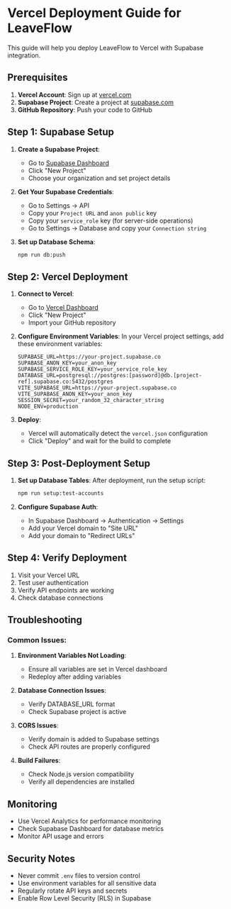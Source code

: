 # Vercel Deployment Guide for LeaveFlow

This guide will help you deploy LeaveFlow to Vercel with Supabase integration.

## Prerequisites

1. **Vercel Account**: Sign up at [vercel.com](https://vercel.com)
2. **Supabase Project**: Create a project at [supabase.com](https://supabase.com)
3. **GitHub Repository**: Push your code to GitHub

## Step 1: Supabase Setup

1. **Create a Supabase Project**:
   - Go to [Supabase Dashboard](https://app.supabase.com)
   - Click "New Project"
   - Choose your organization and set project details

2. **Get Your Supabase Credentials**:
   - Go to Settings → API
   - Copy your `Project URL` and `anon public` key
   - Copy your `service_role` key (for server-side operations)
   - Go to Settings → Database and copy your `Connection string`

3. **Set up Database Schema**:
   ```bash
   npm run db:push
   ```

## Step 2: Vercel Deployment

1. **Connect to Vercel**:
   - Go to [Vercel Dashboard](https://vercel.com/dashboard)
   - Click "New Project"
   - Import your GitHub repository

2. **Configure Environment Variables**:
   In your Vercel project settings, add these environment variables:

   ```
   SUPABASE_URL=https://your-project.supabase.co
   SUPABASE_ANON_KEY=your_anon_key
   SUPABASE_SERVICE_ROLE_KEY=your_service_role_key
   DATABASE_URL=postgresql://postgres:[password]@db.[project-ref].supabase.co:5432/postgres
   VITE_SUPABASE_URL=https://your-project.supabase.co
   VITE_SUPABASE_ANON_KEY=your_anon_key
   SESSION_SECRET=your_random_32_character_string
   NODE_ENV=production
   ```

3. **Deploy**:
   - Vercel will automatically detect the `vercel.json` configuration
   - Click "Deploy" and wait for the build to complete

## Step 3: Post-Deployment Setup

1. **Set up Database Tables**:
   After deployment, run the setup script:
   ```bash
   npm run setup:test-accounts
   ```

2. **Configure Supabase Auth**:
   - In Supabase Dashboard → Authentication → Settings
   - Add your Vercel domain to "Site URL"
   - Add your domain to "Redirect URLs"

## Step 4: Verify Deployment

1. Visit your Vercel URL
2. Test user authentication
3. Verify API endpoints are working
4. Check database connections

## Troubleshooting

### Common Issues:

1. **Environment Variables Not Loading**:
   - Ensure all variables are set in Vercel dashboard
   - Redeploy after adding variables

2. **Database Connection Issues**:
   - Verify DATABASE_URL format
   - Check Supabase project is active

3. **CORS Issues**:
   - Verify domain is added to Supabase settings
   - Check API routes are properly configured

4. **Build Failures**:
   - Check Node.js version compatibility
   - Verify all dependencies are installed

## Monitoring

- Use Vercel Analytics for performance monitoring
- Check Supabase Dashboard for database metrics
- Monitor API usage and errors

## Security Notes

- Never commit `.env` files to version control
- Use environment variables for all sensitive data
- Regularly rotate API keys and secrets
- Enable Row Level Security (RLS) in Supabase
